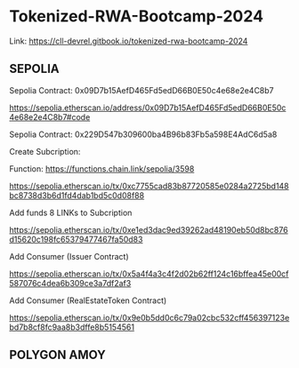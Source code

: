 # Tokenized-RWA-Bootcamp-2024

Link: https://cll-devrel.gitbook.io/tokenized-rwa-bootcamp-2024

## SEPOLIA

Sepolia Contract: 0x09D7b15AefD465Fd5edD66B0E50c4e68e2e4C8b7

https://sepolia.etherscan.io/address/0x09D7b15AefD465Fd5edD66B0E50c4e68e2e4C8b7#code

Sepolia Contract: 0x229D547b309600ba4B96b83Fb5a598E4AdC6d5a8

Create Subcription: 

Function: https://functions.chain.link/sepolia/3598

https://sepolia.etherscan.io/tx/0xc7755cad83b87720585e0284a2725bd148bc8738d3b6d1fd4dab1bd5c0d08f88

Add funds 8 LINKs to Subcription

https://sepolia.etherscan.io/tx/0xe1ed3dac9ed39262ad48190eb50d8bc876d15620c198fc65379477467fa50d83

Add Consumer (Issuer Contract)

https://sepolia.etherscan.io/tx/0x5a4f4a3c4f2d02b62ff124c16bffea45e00cf587076c4dea6b309ce3a7df2af3

Add Consumer (RealEstateToken Contract)

https://sepolia.etherscan.io/tx/0x9e0b5dd0c6c79a02cbc532cff456397123ebd7b8cf8fc9aa8b3dffe8b5154561

## POLYGON AMOY




